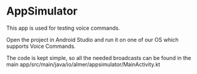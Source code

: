 # AppSimulator

This app is used for testing voice commands.

Open the project in Android Studio and run it on one of our OS which supports Voice Commands.

The code is kept simple, so all the needed broadcasts can be found in the main app/src/main/java/io/almer/appsimulator/MainActivity.kt 
